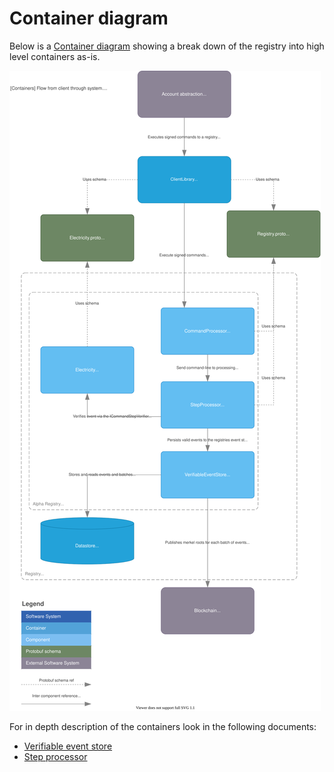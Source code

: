 # Container diagram

Below is a [Container diagram](https://c4model.com/#ContainerDiagram)
showing a break down of the registry into high level containers as-is.

![C4 Container diagram](container.drawio.svg)

For in depth description of the containers look in the following documents:

- [Verifiable event store](verifiable_event_store/README.md)
- [Step processor](step_processor/README.md)
